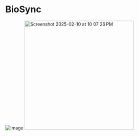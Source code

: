 # BioSync
![image](https://github.com/user-attachments/assets/9da75f87-9bb6-4660-84b3-c28fc2780108)
<img width="342" alt="Screenshot 2025-02-10 at 10 07 26 PM" src="https://github.com/user-attachments/assets/33c23d5e-4714-4cd8-ba71-2b3a098f5fa5" />



